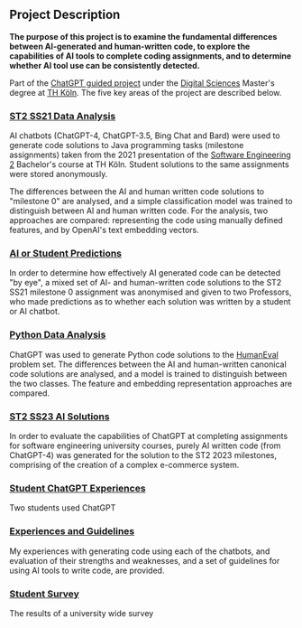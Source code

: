 ## Project Description

**The purpose of this project is to examine the fundamental differences between AI-generated and human-written code, to explore the capabilities of AI tools to complete coding assignments, and to determine whether AI tool use can be consistently detected.** 

Part of the [ChatGPT guided project](https://www.archi-lab.io/projects/ss23/gp_chatgpt_ss23.html) under the [Digital Sciences](https://digital-sciences.de/) Master's degree at [TH Köln](https://www.th-koeln.de/). The five key areas of the project are described below.

### [ST2 SS21 Data Analysis](ST2%20SS21%20Data%20Analysis)

AI chatbots (ChatGPT-4, ChatGPT-3.5, Bing Chat and Bard) were used to generate code solutions to Java programming tasks (milestone assignments) taken from the 2021 presentation of the [Software Engineering 2](https://www.archi-lab.io/regularModules/ss22/st2_ss22.html) Bachelor's course at TH Köln. Student solutions to the same assignments were stored anonymously.

The differences between the AI and human written code solutions to "milestone 0" are analysed, and a simple classification model was trained to distinguish between AI and human written code. For the analysis, two approaches are compared: representing the code using manually defined features, and by OpenAI's text embedding vectors.

### [AI or Student Predictions](AI%20or%20Student%20Predictions)

In order to determine how effectively AI generated code can be detected "by eye", a mixed set of AI- and human-written code solutions to the ST2 SS21 milestone 0 assignment was anonymised and given to two Professors, who made predictions as to whether each solution was written by a student or AI chatbot.

### [Python Data Analysis](Python%20Data%20Analysis)

ChatGPT was used to generate Python code solutions to the [HumanEval](https://github.com/openai/human-eval) problem set. The differences between the AI and human-written canonical code solutions are analysed, and a model is trained to distinguish between the two classes. The feature and embedding representation approaches are compared.

### [ST2 SS23 AI Solutions](ST2%20SS23%20AI%20Solutions)

In order to evaluate the capabilities of ChatGPT at completing assignments for software engineering university courses, purely AI written code (from ChatGPT-4) was generated for the solution to the ST2 2023 milestones, comprising of the creation of a complex e-commerce system.

### [Student ChatGPT Experiences](Student%20ChatGPT%20Experiences)

Two students used ChatGPT 

### [Experiences and Guidelines](Experiences%20and%20Guidelines)

My experiences with generating code using each of the chatbots, and evaluation of their strengths and weaknesses, and a set of guidelines for using AI tools to write code, are provided.

### [Student Survey](Student%20Survey)

The results of a university wide survey 





